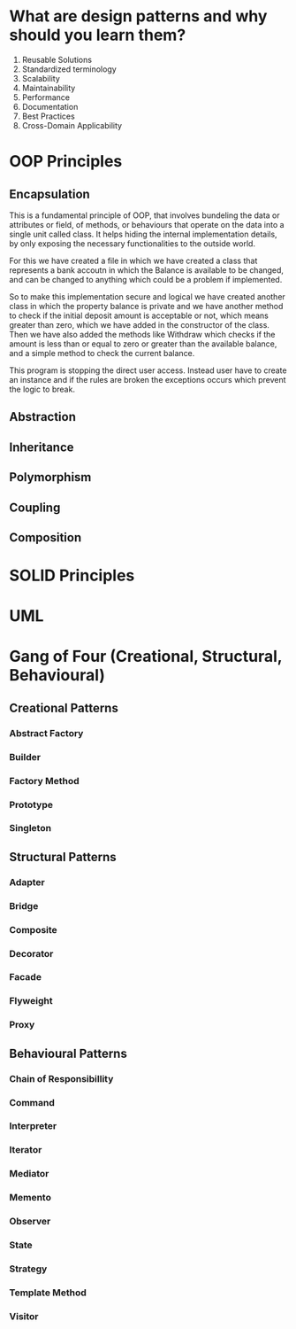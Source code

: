 # What are design patterns and why should you learn them?
1. Reusable Solutions
2. Standardized terminology
3. Scalability
4. Maintainability
5. Performance
6. Documentation
7. Best Practices
8. Cross-Domain Applicability

# OOP Principles
## Encapsulation
This is a fundamental principle of OOP, that involves bundeling the data or attributes or field, of methods, or behaviours that operate on the data into a single unit called class. It  helps hiding the internal implementation details, by only exposing the necessary functionalities to the outside world.

For this we have created a file in which we have created a class that represents a bank accoutn in which the Balance is available to be changed, and can be changed to anything which could be a problem if implemented.

So to make this implementation secure and logical we have created another class in which the property balance is private and we have another method to check if the initial deposit amount is acceptable or not, which means greater than zero, which we have added in the constructor of the class. Then we have also added the methods like Withdraw which checks if the amount is less than or equal to zero or greater than the available balance, and a simple method to check the current balance.

This program is stopping the direct user access. Instead user have to create an instance and if the rules are broken the exceptions occurs which prevent the logic to break.

## Abstraction
## Inheritance
## Polymorphism
## Coupling
## Composition

# SOLID Principles
# UML

# Gang of Four (Creational, Structural, Behavioural)
## Creational Patterns
### Abstract Factory
### Builder
### Factory Method
### Prototype
### Singleton

## Structural Patterns
### Adapter
### Bridge
### Composite
### Decorator
### Facade
### Flyweight
### Proxy

## Behavioural Patterns
### Chain of Responsibillity
### Command
### Interpreter
### Iterator
### Mediator
### Memento
### Observer
### State
### Strategy
### Template Method
### Visitor
